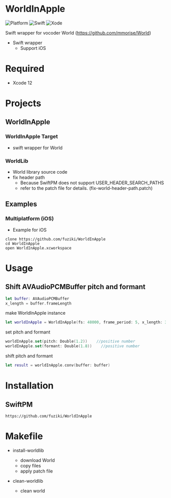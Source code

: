 # WorldInApple

![Platform](https://img.shields.io/badge/platform-%20iOS%20-lightgrey.svg)
![Swift](https://img.shields.io/badge/swift-green.svg)
![Xode](https://img.shields.io/badge/xcode-xcode12-green.svg)

Swift wrapper for vocoder World (https://github.com/mmorise/World)  

* Swift wrapper
  * Support iOS
  
# Required

* Xcode 12

# Projects
## WorldInApple
### WorldInApple Target

* swift wrapper for World

### WorldLib

* World library source code
* fix header path
  * Because SwiftPM does not support USER_HEADER_SEARCH_PATHS
  * refer to the patch file for details. (fix-world-header-path.patch)

## Examples
### Multiplatform (iOS)

* Example for iOS

```
clone https://github.com/fuziki/WorldInApple
cd WorldInApple
open WorldInApple.xcworkspace
```

# Usage
## Shift AVAudioPCMBuffer pitch and formant

```swift
let buffer: AVAudioPCMBuffer
x_length = buffer.frameLength  
```

make WorldInApple instance

```swift
let worldInApple = WorldInApple(fs: 48000, frame_period: 5, x_length: 38400)
```

set pitch and formant  

```swift
worldInApple.set(pitch: Double(1.2))    //positive number
worldInApple.set(formant: Double(1.8))    //positive number
```

shift pitch and formant

```swift
let result = worldInApple.conv(buffer: buffer)
```

# Installation
## SwiftPM
```
https://github.com/fuziki/WorldInApple
```

# Makefile

* install-worldlib
  * download World
  * copy files
  * apply patch file

* clean-worldlib
  * clean world
